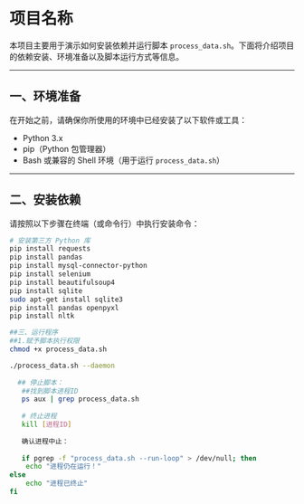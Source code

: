 # 项目名称

本项目主要用于演示如何安装依赖并运行脚本 `process_data.sh`。下面将介绍项目的依赖安装、环境准备以及脚本运行方式等信息。

---

## 一、环境准备

在开始之前，请确保你所使用的环境中已经安装了以下软件或工具：

- Python 3.x
- pip（Python 包管理器）
- Bash 或兼容的 Shell 环境（用于运行 `process_data.sh`）

---

## 二、安装依赖

请按照以下步骤在终端（或命令行）中执行安装命令：

```bash
# 安装第三方 Python 库
pip install requests
pip install pandas
pip install mysql-connector-python
pip install selenium
pip install beautifulsoup4
pip install sqlite
sudo apt-get install sqlite3
pip install pandas openpyxl
pip install nltk

##三、运行程序
##1.赋予脚本执行权限
chmod +x process_data.sh

./process_data.sh --daemon
   
  ## 停止脚本：
   ##找到脚本进程ID
   ps aux | grep process_data.sh
   
   # 终止进程
   kill [进程ID]
   
   确认进程中止：
   
   if pgrep -f "process_data.sh --run-loop" > /dev/null; then
    echo "进程仍在运行！"
else
    echo "进程已终止"
fi
